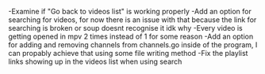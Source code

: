 -Examine if "Go back to videos list" is working properly
-Add an option for searching for videos, for now there is an issue with that because the link for searching is broken or soup doesnt recognise it idk why
-Every video is getting opened in mpv 2 times instead of 1 for some reason
-Add an option for adding and removing channels from channels.go inside of the program, I can propably achieve that using some file writing method
-Fix the playlist links showing up in the videos list when using search
